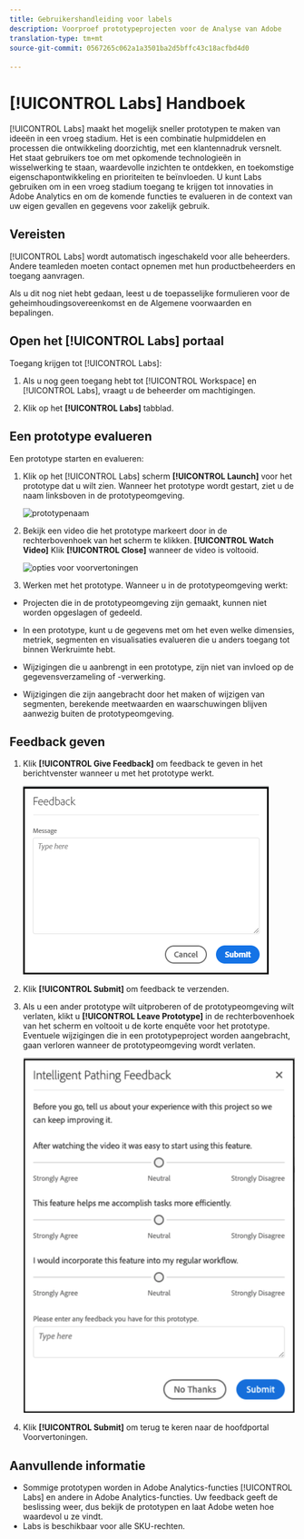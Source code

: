```yaml
---
title: Gebruikershandleiding voor labels
description: Voorproef prototypeprojecten voor de Analyse van Adobe
translation-type: tm+mt
source-git-commit: 0567265c062a1a3501ba2d5bffc43c18acfbd4d0

---
```




# [!UICONTROL Labs] Handboek

[!UICONTROL Labs] maakt het mogelijk sneller prototypen te maken van ideeën in een vroeg stadium. Het is een combinatie hulpmiddelen en processen die ontwikkeling doorzichtig, met een klantennadruk versnelt. Het staat gebruikers toe om met opkomende technologieën in wisselwerking te staan, waardevolle inzichten te ontdekken, en toekomstige eigenschapontwikkeling en prioriteiten te beïnvloeden. U kunt Labs gebruiken om in een vroeg stadium toegang te krijgen tot innovaties in Adobe Analytics en om de komende functies te evalueren in de context van uw eigen gevallen en gegevens voor zakelijk gebruik.

## Vereisten

[!UICONTROL Labs] wordt automatisch ingeschakeld voor alle beheerders. Andere teamleden moeten contact opnemen met hun productbeheerders en toegang aanvragen.

Als u dit nog niet hebt gedaan, leest u de toepasselijke formulieren voor de geheimhoudingsovereenkomst en de Algemene voorwaarden en bepalingen.

## Open het [!UICONTROL Labs] portaal

Toegang krijgen tot [!UICONTROL Labs]:

1. Als u nog geen toegang hebt tot [!UICONTROL Workspace] en [!UICONTROL Labs], vraagt u de beheerder om machtigingen.

1. Klik op het **[!UICONTROL Labs]** tabblad.

## Een prototype evalueren

Een prototype starten en evalueren:

1. Klik op het [!UICONTROL Labs] scherm **[!UICONTROL Launch]** voor het prototype dat u wilt zien. Wanneer het prototype wordt gestart, ziet u de naam linksboven in de prototypeomgeving.

   ![prototypenaam](https://user-images.githubusercontent.com/29133525/58670566-c03b6c00-82fc-11e9-8b29-ee34260c4024.png)

1. Bekijk een video die het prototype markeert door in de rechterbovenhoek van het scherm te klikken. **[!UICONTROL Watch Video]** Klik **[!UICONTROL Close]** wanneer de video is voltooid.

   ![opties voor voorvertoningen](https://user-images.githubusercontent.com/29133525/58670261-a2213c00-82fb-11e9-88db-cc839c98fdab.png)

1. Werken met het prototype. Wanneer u in de prototypeomgeving werkt:

* Projecten die in de prototypeomgeving zijn gemaakt, kunnen niet worden opgeslagen of gedeeld.

* In een prototype, kunt u de gegevens met om het even welke dimensies, metriek, segmenten en visualisaties evalueren die u anders toegang tot binnen Werkruimte hebt.

* Wijzigingen die u aanbrengt in een prototype, zijn niet van invloed op de gegevensverzameling of -verwerking.

* Wijzigingen die zijn aangebracht door het maken of wijzigen van segmenten, berekende meetwaarden en waarschuwingen blijven aanwezig buiten de prototypeomgeving.

## Feedback geven

1. Klik **[!UICONTROL Give Feedback]** om feedback te geven in het berichtvenster wanneer u met het prototype werkt.

   ![feedback_box](assets/give_feedback.png)

1. Klik **[!UICONTROL Submit]** om feedback te verzenden.

1. Als u een ander prototype wilt uitproberen of de prototypeomgeving wilt verlaten, klikt u **[!UICONTROL Leave Prototype]** in de rechterbovenhoek van het scherm en voltooit u de korte enquête voor het prototype. Eventuele wijzigingen die in een prototypeproject worden aangebracht, gaan verloren wanneer de prototypeomgeving wordt verlaten.

   ![nieuw feedbackvak](assets/short-survey.png)

1. Klik **[!UICONTROL Submit]** om terug te keren naar de hoofdportal Voorvertoningen.

## Aanvullende informatie

* Sommige prototypen worden in Adobe Analytics-functies [!UICONTROL Labs] en andere in Adobe Analytics-functies. Uw feedback geeft de beslissing weer, dus bekijk de prototypen en laat Adobe weten hoe waardevol u ze vindt.
* Labs is beschikbaar voor alle SKU-rechten.
